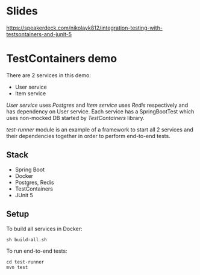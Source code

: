 # Slides

https://speakerdeck.com/nikolayk812/integration-testing-with-testsontainers-and-junit-5

# TestContainers demo

There are 2 services in this demo:

- User service
- Item service


*User service* uses *Postgres* and *Item service* uses *Redis* respectively and has dependency on User service. Each service has a SpringBootTest which uses non-mocked DB started by *TestContainers* library.  

*test-runner* module is an example of a framework to start all 2 services and their dependencies  together in order to perform end-to-end tests.

## Stack

- Spring Boot
- Docker
- Postgres, Redis
- TestContainers
- JUnit 5

## Setup

To build all services in Docker:
```
sh build-all.sh
```

To run end-to-end tests:
```
cd test-runner
mvn test
```
